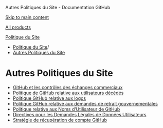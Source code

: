Autres Politiques du Site - Documentation GitHub

[Skip to main content](#main-content)

[All products](/fr)

[Politique du Site](/fr/site-policy)

* [Politique du Site](/fr/site-policy)/
* [Autres Politiques du Site](/fr/site-policy/other-site-policies)

Autres Politiques du Site
==========

* [GitHub et les contrôles des échanges commerciaux](/fr/site-policy/other-site-policies/github-and-trade-controls)
* [Politique de GitHub relative aux utilisateurs décédés](/fr/site-policy/other-site-policies/github-deceased-user-policy)
* [Politique GitHub relative aux logos](/fr/site-policy/other-site-policies/github-logo-policy)
* [Politique GitHub relative aux demandes de retrait gouvernementales](/fr/site-policy/other-site-policies/github-government-takedown-policy)
* [Politique relative aux Noms d’Utilisateur de GitHub](/fr/site-policy/other-site-policies/github-username-policy)
* [Directives pour les Demandes Légales de Données Utilisateurs](/fr/site-policy/other-site-policies/guidelines-for-legal-requests-of-user-data)
* [Stratégie de récupération de compte GitHub](/fr/site-policy/other-site-policies/github-account-recovery-policy)
